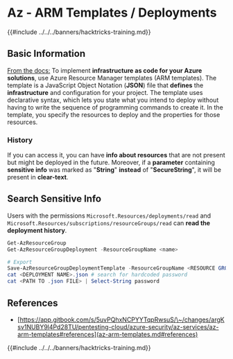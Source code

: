 # Az - ARM Templates / Deployments

{{#include ../../../banners/hacktricks-training.md}}

## Basic Information

[From the docs:](https://learn.microsoft.com/en-us/azure/azure-resource-manager/templates/overview) To implement **infrastructure as code for your Azure solutions**, use Azure Resource Manager templates (ARM templates). The template is a JavaScript Object Notation (**JSON**) file that **defines** the **infrastructure** and configuration for your project. The template uses declarative syntax, which lets you state what you intend to deploy without having to write the sequence of programming commands to create it. In the template, you specify the resources to deploy and the properties for those resources.

### History

If you can access it, you can have **info about resources** that are not present but might be deployed in the future. Moreover, if a **parameter** containing **sensitive info** was marked as "**String**" **instead** of "**SecureString**", it will be present in **clear-text**.

## Search Sensitive Info

Users with the permissions `Microsoft.Resources/deployments/read` and `Microsoft.Resources/subscriptions/resourceGroups/read` can **read the deployment history**.

```powershell
Get-AzResourceGroup
Get-AzResourceGroupDeployment -ResourceGroupName <name>

# Export
Save-AzResourceGroupDeploymentTemplate -ResourceGroupName <RESOURCE GROUP> -DeploymentName <DEPLOYMENT NAME>
cat <DEPLOYMENT NAME>.json # search for hardcoded password
cat <PATH TO .json FILE> | Select-String password
```

## References

- [https://app.gitbook.com/s/5uvPQhxNCPYYTqpRwsuS/\~/changes/argKsv1NUBY9l4Pd28TU/pentesting-cloud/azure-security/az-services/az-arm-templates#references](az-arm-templates.md#references)

{{#include ../../../banners/hacktricks-training.md}}




